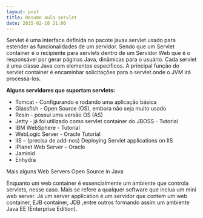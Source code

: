 ```yaml
---
layout: post
title: Resumo aula servlet
date: 2015-02-10 21:00
---
```

<p class="txt-post">
Servlet é uma interface definida no pacote javax.servlet usado para estender as funcionalidades de um servidor. Sendo que um Servlet container é o recipiente para servlets dentro de um Servidor Web que é o responsável por gerar páginas Java, dinâmicas para o usuário.
Cada servlet é uma classe Java com elementos específicos. A principal função do servlet container é encaminhar solicitações para o servlet  onde o JVM irá processa-los. 
</p>

<strong>
Alguns servidores que suportam servlets:
</strong>

* Tomcat - Configurando e rodando uma aplicação básica
* Glassfish -  Open Source (OS), embora não seja muito usado
* Resin - possui uma versão OS (AS)
* Jetty - já foi utilizado como servlet container do JBOSS - Tutorial
* IBM WebSphere - Tutorial
* WebLogic Server - Oracle Tutorial
* IIS – (precisa de add-nos) Deploying Servlet applications on IIS
* iPlanet Web Server – Oracle
* Jaminid
* Enhydra

<p class="txt-post">
Mais alguns Web Servers Open Source in Java

Enquanto um web container é essencialmente um ambiente que controla servlets, nesse caso. Mais se refere a qualquer software que inclua um mini web server. Já um server application é um servidor que contem um web container, EJB container,  JDB ,entre outros formando assim um ambiente Java EE (Enterprise Edition).
</p>